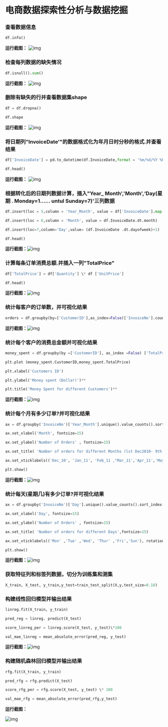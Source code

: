 # **电商数据探索性分析与数据挖掘**

### 查看数据信息

```python
df.info()
```

**运行截图：** ![img](https://github.com/Wordless-Utah/E-commerce-data-exploratory-analysis-and-data-mining/blob/main/images/01/clip_image002.jpg)

### 检查每列数据的缺失情况

```python
df.isnull().sum()
```

**运行截图：** ![img](https://github.com/Wordless-Utah/E-commerce-data-exploratory-analysis-and-data-mining/blob/main/images/01/clip_image004.jpg)

### 删除有缺失的行并查看数据集shape

```python
df = df.dropna()

df.shape
```

**运行截图：** ![img](https://github.com/Wordless-Utah/E-commerce-data-exploratory-analysis-and-data-mining/blob/main/images/01/clip_image006.jpg)

### 将日期列”InvoiceDate'"的数据格式化为年月日时分秒的格式.并查看结果

```python
df['InvoiceDate'] = pd.to_datetime(df.InvoiceDate,format = '%m/%d/%Y %H:%M')

df.head()
```

**运行截图：** ![img](https://github.com/Wordless-Utah/E-commerce-data-exploratory-analysis-and-data-mining/blob/main/images/01/clip_image008.jpg)

### 根据转化后的日期列数据计算，插入"Year_ Month','Month',‘Day(星期 . Monday=1…… untul Sunday=7)'三列数据

```python
df.insert(loc = 5,column = 'Year_Month', value = df['InvoiceDate'].map(lambda x: 100 \* x.year + x.month))

df.insert(loc = 6,column = 'Month', value = df.InvoiceDate.dt.month)

df.insert(loc=7,column='Day',value= (df.InvoiceDate .dt.dayofweek)+1)

df.head()
```

**运行截图：**![img](file:///C:/Users/15095.000/AppData/Local/Temp/msohtmlclip1/01/clip_image010.jpg)

### 计算每条订单消费总额.并插入一列"TotalPrice"

```python
df['TotalPrice'] = df['Quantity'] \* df ['UnitPrice']

df.head()
```

**运行截图：**![img](file:///C:/Users/15095.000/AppData/Local/Temp/msohtmlclip1/01/clip_image012.jpg)

### 统计每客户的订单数，并可视化结果

```python
orders = df.groupby(by=['CustomerID'],as_index=False)['InvoiceNo'].count()
```

**运行截图：**![img](file:///C:/Users/15095.000/AppData/Local/Temp/msohtmlclip1/01/clip_image014.jpg)

### 统计每个客户的消费总金额并可视化结果

```python
money_spent = df.groupby(by =['CustomerID'], as_index =False) ['TotalPrice'].sum()

plt.plot (money_spent.CustomerID,money_spent.TotalPrice)

plt.xlabel('Customers ID')

plt.ylabel('Money spent (Dollar)')**

plt.title('Money Spent for different Customers')**
```

**运行截图：**![img](file:///C:/Users/15095.000/AppData/Local/Temp/msohtmlclip1/01/clip_image016.jpg)

### 统计每个月有多少订单?并可视化结果

```python
ax = df.groupby('InvoiceNo')['Year_Month'].unique().value_counts().sort_index().plot(kind='bar' , figsize=(15,6))

ax.set_xlabel('Month', fontsize=15)

ax.set_ylabel('Number of Orders' , fontsize=15)

ax.set_title( 'Number of orders for different Months (lst Dec2010- 9th Dec 2011)', fontsize=15)

ax.set_xticklabels(('Dec_10', 'Jan_11', 'Feb_11 ,"Mar_11','Apr_11','May_11','Jun_11','July_11' ,'Aug_11','Sep_11','Oct_11','NoV_11','Dec_11'),rotation='horizontal',fontsize=13)

plt.show()
```

**运行截图：**![img](file:///C:/Users/15095.000/AppData/Local/Temp/msohtmlclip1/01/clip_image018.jpg)

### 统计每天(星期几)有多少订单?并可视化结果

```python
ax = df.groupby('InvoiceNo')['Day'].unique().value_counts().sort_index().plot(kind='bar',figsize=(15,6))

ax.set_xlabel('Day', fontsize=15)

ax.set_ylabel('Number of Orders' , fontsize=15)

ax.set_title( 'Number of orders for different Days',fontsize=15)

ax.set_xticklabels(('Mon' ,'Tue' ,'Wed', 'Thur' ,'Fri','Sun'), rotation='horizontal', fontsize=15)

plt.show()
```

**运行截图：**![img](file:///C:/Users/15095.000/AppData/Local/Temp/msohtmlclip1/01/clip_image020.jpg)

### 获取特征列和标签列数据，切分为训练集和测集

```python
X_train, X_test, y_train,y_test=train_test_split(X,y,test_size=0.10)
```

### 构建线性回归模型并输出结果

```python
linreg.fit(X_train, y_train)

pred_reg = linreg. predict(X_test)

score_linreg_per = linreg.score(X_test, y_test)\*100

val_mae_linreg = mean_absolute_error(pred_reg, y_test)
```

**运行截图：**![img](file:///C:/Users/15095.000/AppData/Local/Temp/msohtmlclip1/01/clip_image022.jpg)

### 构建随机森林回归模型并输出结果

```python
rfg.fit(X_train, y_train)

pred_rfg = rfg.predict(X_test)

score_rfg_per = rfg.score(X_test, y_test) \* 100

val_mae_rfg = mean_absolute_error(pred_rfg,y_test)
```

**运行截图：**

![img](file:///C:/Users/15095.000/AppData/Local/Temp/msohtmlclip1/01/clip_image023.png)
